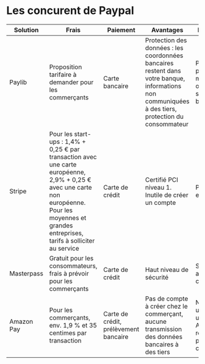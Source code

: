 # Les concurent de Paypal

|Solution|Frais|Paiement|Avantages|Inconvénients|
|---|---|---|---|---|
|Paylib|Proposition tarifaire à demander pour les commerçants|Carte bancaire|Protection des données : les coordonnées bancaires restent dans votre banque, informations non communiquées à des tiers, protection du consommateur|Proposé par peu de sites marchands, ouvert à seulement 6 banques|
|Stripe|Pour les start-ups : 1,4% + 0,25 € par transaction avec une carte européenne, 2,9% + 0,25 € avec une carte non européenne. Pour les moyennes et grandes entreprises, tarifs à solliciter au service|Carte de crédit|Certifié PCI niveau 1.  Inutile de créer un compte|Partie de Stripe en anglais|
|Masterpass|Gratuit pour les consommateurs, frais à prévoir pour les commerçants|Carte de crédit|Haut niveau de sécurité|Seulement accessible avec carte de crédit|
|Amazon Pay|Pour les commerçants, env. 1,9 % et 35 centimes par transaction|Carte de crédit, prélèvement bancaire|Pas de compte à créer chez le commerçant, aucune transmission des données bancaires à des tiers|Ne peut être utilisé qu’avec un compte Amazon, réserves sur la protection des consommateurs|

